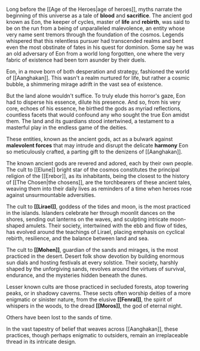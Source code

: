 
Long before the [[Age of the Heroes|age of heroes]], myths narrate the beginning of this universe as a tale of **blood** and **sacrifice**. The ancient god known as Eon, the keeper of cycles, master of **life** and **rebirth**, was said to be on the run from a being of unparalleled malevolence, an entity whose very name sent tremors through the foundation of the cosmos. Legends whispered that this relentless pursuer had transcended realms and bent even the most obstinate of fates in his quest for dominion. Some say he was an old adversary of Eon from a world long forgotten, one where the very fabric of existence had been torn asunder by their duels.

Eon, in a move born of both desperation and strategy, fashioned the world of [[Aanghakan]]. This wasn't a realm nurtured for life, but rather a cosmic bubble, a shimmering mirage adrift in the vast sea of existence.

But the land alone wouldn't suffice. To truly elude this horror's gaze, Eon had to disperse his essence, dilute his presence. And so, from his very core, echoes of his essence, he birthed the gods as myriad reflections, countless facets that would confound any who sought the true Eon amidst them. The land and its guardians stood intertwined, a testament to a masterful play in the endless game of the deities.

These entities, known as the ancient gods, act as a bulwark against **malevolent forces** that may intrude and disrupt the delicate **harmony** Eon so meticulously crafted, a parting gift to the denizens of [[Aanghakan]].

The known ancient gods are revered and adored, each by their own people. The cult to [[Elune]] bright star of the cosmos constitutes the principal religion of the [[Erebor]], as its inhabitants, being the closest to the history of [[The Chosen|the chosens]], are the torchbearers of these ancient tales, weaving them into their daily lives as reminders of a time when heroes rose against unsurmountable adversities.

The cult to **[[Lirael]]**, goddess of the tides and moon, is the most practiced in the islands. Islanders celebrate her through moonlit dances on the shores, sending out lanterns on the waves, and sculpting intricate moon-shaped amulets. Their society, intertwined with the ebb and flow of tides, has evolved around the teachings of Lirael, placing emphasis on cyclical rebirth, resilience, and the balance between land and sea.

The cult to **[[Mohen]]**, guardian of the sands and mirages, is the most practiced in the desert. Desert folk show devotion by building enormous sun dials and hosting festivals at every solstice. Their society, harshly shaped by the unforgiving sands, revolves around the virtues of survival, endurance, and the mysteries hidden beneath the dunes.

Lesser known cults are those practiced in secluded forests, atop towering peaks, or in shadowy caverns. These sects often worship deities of a more enigmatic or sinister nature, from the elusive **[[Fenral]]**, the spirit of whispers in the woods, to the dread **[[Moros]]**, the god of eternal night. 

Others have been lost to the sands of time.

In the vast tapestry of belief that weaves across [[Aanghakan]], these practices, though perhaps enigmatic to outsiders, remain an irreplaceable thread in its intricate design.